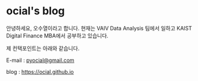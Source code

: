 # ocial's blog

안녕하세요, 오수열이라고 합니다.
현재는 VAIV Data Analysis 팀에서 일하고
KAIST Digital Finance MBA에서 공부하고 있습니다.

제 컨택포인트는 아래와 같습니다.

E-mail : pyocial@gmail.com

blog : https://ocial.github.io